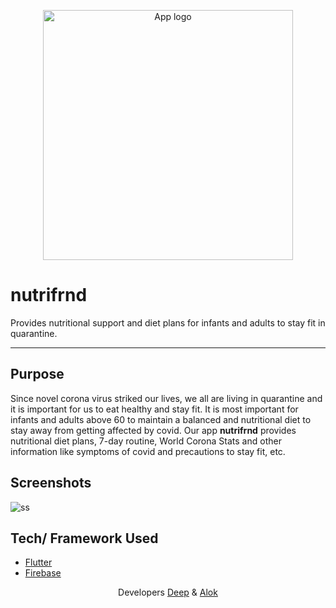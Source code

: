 <p align="center">
  <img style="border-width: 0" width="400" height="400" src="https://user-images.githubusercontent.com/53803245/109621486-08865e80-7b61-11eb-8546-746c1c794b53.png" alt=" App logo">
</p>

# nutrifrnd

Provides nutritional support and diet plans for infants and adults to stay fit in quarantine.

---

## Purpose
Since novel corona virus striked our lives, we all are living in quarantine and it is important for us to eat healthy and stay fit. It is most important for infants and adults above 60 to maintain a balanced and nutritional diet to stay away from getting affected by covid. Our app **nutrifrnd** provides nutritional diet plans, 7-day routine, World Corona Stats and other information like symptoms of covid and precautions to stay fit, etc.

## Screenshots
![ss](https://user-images.githubusercontent.com/53803245/109620579-0cfe4780-7b60-11eb-9e8d-a88a70cb71ae.jpg)

## Tech/ Framework Used
- [Flutter](https://flutter.dev/)
- [Firebase](https://firebase.google.com/)

<p align="center">Developers <a href="https://www.linkedin.com/in/deep-dhar/">Deep</a> & <a href="https://www.linkedin.com/in/alok-kumar-987b4b190/">Alok</a></p>
